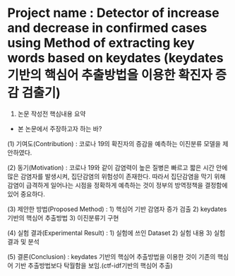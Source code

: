 # Project name : Detector of increase and decrease in confirmed cases using Method of extracting key words based on keydates  (keydates 기반의 핵심어 추출방법을 이용한 확진자 증감 검출기)

1. 논문 작성전 핵심내용 요약

- 본 논문에서 주장하고자 하는 바?

(1) 기여도(Contribution) : 코로나 19의 확진자의 증감을 예측하는 이진분류 모델을 제안하였다.

(2) 동기(Motivation) : 코로나 19와 같이 감염력이 높은 질병은 빠르고 짧은 시간 안에 많은 감염자를 발생시켜, 집단감염의 위험성이 존재한다. 따라서 집단감염을 막기 위해 감염이 급격하게 일어나는 시점을 정확하게 예측하는 것이 정부의 방역정책을 결정함에 있어 중요하다.

(3) 제안한 방법(Proposed Method) : 1) 핵심어 기반 감염자 증가 검출 2) keydates 기반의 핵심어 추출방법 3) 이진분류기 구현 

(4) 실험 결과(Experimental Result) : 1) 실험에 쓰인 Dataset 2) 실험 내용 3) 실험 결과 및 분석

(5) 결론(Conclusion) : keydates 기반의 핵심어 추출방법을 이용한 것이 기존의 핵심어 기반 추출방법보다 탁월함을 보임.(ctf-idf기반의 핵심어 추출)


